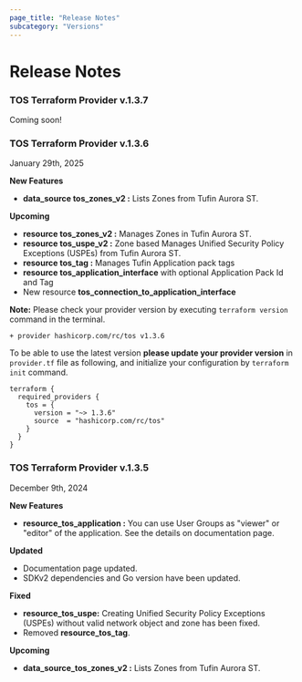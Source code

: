 ```yaml
---
page_title: "Release Notes"
subcategory: "Versions"
---
```


# Release Notes

### TOS Terraform Provider v.1.3.7

Coming soon! 

### TOS Terraform Provider v.1.3.6

January 29th, 2025

__New Features__
- __data_source tos_zones_v2  :__ Lists Zones from Tufin Aurora ST.

__Upcoming__
- __resource tos_zones_v2     :__ Manages Zones in Tufin Aurora ST.
- __resource tos_uspe_v2      :__ Zone based Manages Unified Security Policy Exceptions (USPEs) from Tufin Aurora ST.
- __resource tos_tag          :__ Manages Tufin Application pack tags
- __resource tos_application_interface__ with optional Application Pack Id and Tag
- New resource __tos_connection_to_application_interface__

__Note:__
Please check your provider version by executing `terraform version` command in the terminal.
```
+ provider hashicorp.com/rc/tos v1.3.6
```
To be able to use the latest version __please update your provider version__ in `provider.tf` file as following, and initialize your configuration by `terraform init` command.
```
terraform {
  required_providers {
    tos = {
      version = "~> 1.3.6"
      source  = "hashicorp.com/rc/tos"
    }
  }
}
```

### TOS Terraform Provider v.1.3.5 

December 9th, 2024

__New Features__
- __resource_tos_application  :__ You can use User Groups as "viewer" or "editor" of the application. See the details on documentation page.

__Updated__
- Documentation page updated.
- SDKv2 dependencies and Go version have been updated.

__Fixed__
- __resource_tos_uspe:__ Creating Unified Security Policy Exceptions (USPEs) without valid network object and zone has been fixed.  
- Removed __resource_tos_tag__.

__Upcoming__
- __data_source_tos_zones_v2  :__ Lists Zones from Tufin Aurora ST.




